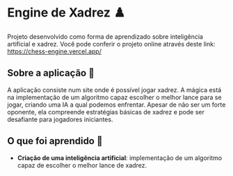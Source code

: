 # Engine de Xadrez ♟️

Projeto desenvolvido como forma de aprendizado sobre inteligência artificial e xadrez. Você pode conferir o projeto online através deste link: https://chess-engine.vercel.app/

## Sobre a aplicação :robot:

A aplicação consiste num site onde é possível jogar xadrez. A mágica está na implementação de um algoritmo capaz escolher o melhor lance para se jogar, criando uma IA a qual podemos enfrentar.
Apesar de não ser um forte oponente, ela compreende estratégias básicas de xadrez e pode ser desafiante para jogadores iniciantes.

## O que foi aprendido :space_invader:

* **Criação de uma inteligência artificial**: implementação de um algoritmo capaz de escolher o melhor lance de xadrez.